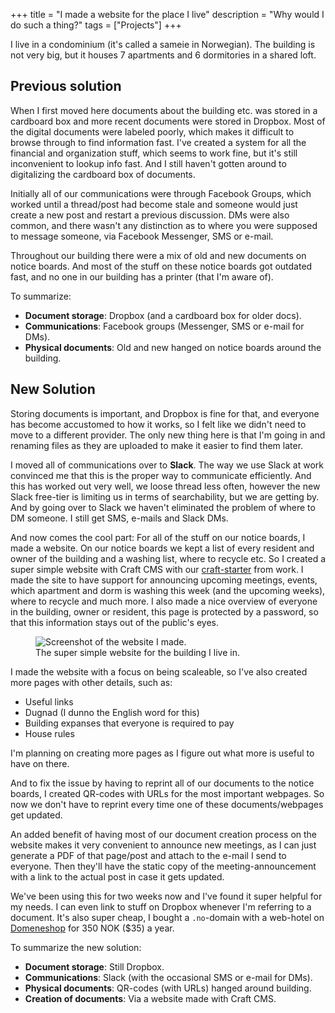 +++
title = "I made a website for the place I live"
description = "Why would I do such a thing?"
tags = ["Projects"] 
+++

I live in a condominium (it's called a sameie in Norwegian). The building is not
very big, but it houses 7 apartments and 6 dormitories in a shared loft.

## Previous solution

When I first moved here documents about the building etc. was stored in a
cardboard box and more recent documents were stored in Dropbox. Most of the
digital documents were labeled poorly, which makes it difficult to browse
through to find information fast. I've created a system for all the financial
and organization stuff, which seems to work fine, but it's still inconvenient to
lookup info fast. And I still haven't gotten around to digitalizing the
cardboard box of documents.

Initially all of our communications were through Facebook Groups, which worked
until a thread/post had become stale and someone would just create a new post
and restart a previous discussion. DMs were also common, and there wasn't any
distinction as to where you were supposed to message someone, via Facebook
Messenger, SMS or e-mail.

Throughout our building there were a mix of old and new documents on notice
boards. And most of the stuff on these notice boards got outdated fast, and no
one in our building has a printer (that I'm aware of).

To summarize:

- **Document storage**: Dropbox (and a cardboard box for older docs).
- **Communications**: Facebook groups (Messenger, SMS or e-mail for DMs).
- **Physical documents**: Old and new hanged on notice boards around the
  building.

## New Solution

Storing documents is important, and Dropbox is fine for that, and everyone has
become accustomed to how it works, so I felt like we didn't need to move to a
different provider. The only new thing here is that I'm going in and renaming
files as they are uploaded to make it easier to find them later.

I moved all of communications over to **Slack**. The way we use Slack at work
convinced me that this is the proper way to communicate efficiently. And this
has worked out very well, we loose thread less often, however the new Slack
free-tier is limiting us in terms of searchability, but we are getting by. And
by going over to Slack we haven't eliminated the problem of where to DM someone.
I still get SMS, e-mails and Slack DMs.

And now comes the cool part: For all of the stuff on our notice boards, I made a
website. On our notice boards we kept a list of every resident and owner of the
building and a washing list, where to recycle etc. So I created a super simple
website with Craft CMS with our [craft-starter][starter] from work. I made the
site to have support for announcing upcoming meetings, events, which apartment
and dorm is washing this week (and the upcoming weeks), where to recycle and
much more. I also made a nice overview of everyone in the building, owner or
resident, this page is protected by a password, so that this information stays
out of the public's eyes.

<figure>
  <img
    src="/img/blog/ns6.no-screenshot.png"
    alt="Screenshot of the website I made.">
  <figcaption>
    The super simple website for the building I live in.
  </figcaption>
</figure>

I made the website with a focus on being scaleable, so I've also created more
pages with other details, such as:

- Useful links
- Dugnad (I dunno the English word for this)
- Building expanses that everyone is required to pay
- House rules

I'm planning on creating more pages as I figure out what more is useful to have
on there.

And to fix the issue by having to reprint all of our documents to the notice
boards, I created QR-codes with URLs for the most important webpages. So now we
don't have to reprint every time one of these documents/webpages get updated.

An added benefit of having most of our document creation process on the website
makes it very convenient to announce new meetings, as I can just generate a PDF
of that page/post and attach to the e-mail I send to everyone. Then they'll have
the static copy of the meeting-announcement with a link to the actual post in
case it gets updated.

We've been using this for two weeks now and I've found it super helpful for my
needs. I can even link to stuff on Dropbox whenever I'm referring to a document.
It's also super cheap, I bought a `.no`-domain with a web-hotel on
[Domeneshop][domeneshop] for 350 NOK ($35) a year.

To summarize the new solution:

- **Document storage**: Still Dropbox.
- **Communications**: Slack (with the occasional SMS or e-mail for DMs).
- **Physical documents**: QR-codes (with URLs) hanged around building.
- **Creation of documents**: Via a website made with Craft CMS.

[starter]: https://github.com/netliferesearch/craft-starter/
[domeneshop]: https://domene.shop
